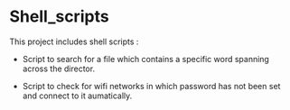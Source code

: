 Shell_scripts
=============

This project includes shell scripts :

* Script to search for a file which contains a specific word spanning across the director.

* Script to check for wifi networks in which password has not been set and connect to it aumatically. 
